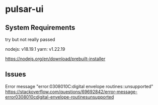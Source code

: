 # pulsar-ui

## System Requirements

try but not really passed

nodejs: v18.19.1
yarn: v1.22.19

https://nodejs.org/en/download/prebuilt-installer

## Issues

Error message "error:0308010C:digital envelope routines::unsupported"
https://stackoverflow.com/questions/69692842/error-message-error0308010cdigital-envelope-routinesunsupported
